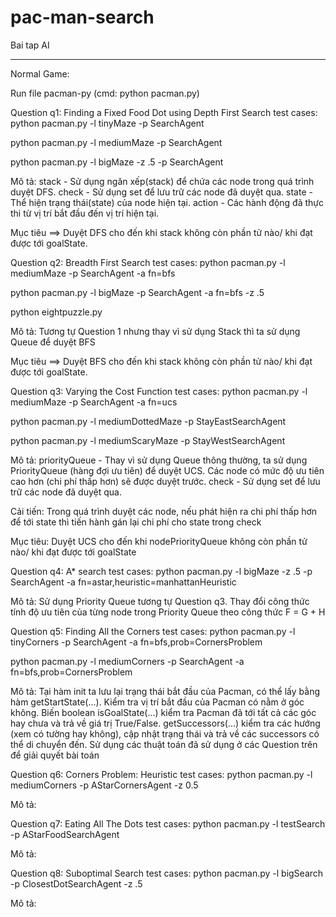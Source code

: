 # pac-man-search
Bai tap AI
   ***
Normal Game: 

Run file pacman-py (cmd: python pacman.py)
   
Question q1: Finding a Fixed Food Dot using Depth First Search
test cases:
 python pacman.py -l tinyMaze -p SearchAgent

 python pacman.py -l mediumMaze -p SearchAgent

 python pacman.py -l bigMaze -z .5 -p SearchAgent

Mô tả:
 stack - Sử dụng ngăn xếp(stack) để chứa các node trong quá trình duyệt DFS.
 check - Sử dụng set để lưu trữ các node đã duyệt qua.
 state - Thể hiện trạng thái(state) của node hiện tại.
 action - Các hành động đã thực thi từ vị trí bắt đầu đến vị trí hiện tại.

Mục tiêu
 ==> Duyệt DFS cho đến khi stack không còn phần tử nào/ khi đạt được tới goalState.

Question q2: Breadth First Search
test cases:
 python pacman.py -l mediumMaze -p SearchAgent -a fn=bfs

 python pacman.py -l bigMaze -p SearchAgent -a fn=bfs -z .5

 python eightpuzzle.py

Mô tả: 
 Tương tự Question 1 nhưng thay vì sử dụng Stack thì ta sử dụng Queue để duyệt BFS

Mục tiêu
 ==> Duyệt BFS cho đến khi stack không còn phần tử nào/ khi đạt được tới goalState.

Question q3: Varying the Cost Function
test cases: 
 python pacman.py -l mediumMaze -p SearchAgent -a fn=ucs

 python pacman.py -l mediumDottedMaze -p StayEastSearchAgent

 python pacman.py -l mediumScaryMaze -p StayWestSearchAgent

Mô tả:
 priorityQueue - Thay vì sử dụng Queue thông thường, ta sử dụng PriorityQueue (hàng đợi ưu tiên) để duyệt UCS. Các node có mức độ ưu tiên cao hơn (chi phí thấp hơn) sẽ được duyệt trước.
 check - Sử dụng set để lưu trữ các node đã duyệt qua.

Cải tiến:
Trong quá trình duyệt các node, nếu phát hiện ra chi phí thấp hơn để tới state thì tiến hành gán lại chi phí cho state trong check

Mục tiêu:
 Duyệt UCS cho đến khi nodePriorityQueue không còn phần tử nào/ khi đạt được tới goalState

Question q4: A* search
test cases:
 python pacman.py -l bigMaze -z .5 -p SearchAgent -a fn=astar,heuristic=manhattanHeuristic

Mô tả:
 Sử dụng Priority Queue tương tự Question q3.
 Thay đổi công thức tính độ ưu tiên của từng node trong Priority Queue theo công thức F = G + H
 
Question q5: Finding All the Corners
test cases:
 python pacman.py -l tinyCorners -p SearchAgent -a fn=bfs,prob=CornersProblem
 
 python pacman.py -l mediumCorners -p SearchAgent -a fn=bfs,prob=CornersProblem
 
Mô tả:
 Tại hàm init ta lưu lại trạng thái bắt đầu của Pacman, có thể lấy bằng hàm getStartState(...). Kiểm tra vị trí bắt đầu của Pacman có nằm ở góc không.
 Biến boolean isGoalState(...) kiểm tra Pacman đã tới tất cả các góc hay chưa và trả về giá trị True/False.
 getSuccessors(...) kiểm tra các hướng (xem có tường hay không), cập nhật trạng thái và trả về các successors có thể di chuyển đến.
 Sử dụng các thuật toán đã sử dụng ở các Question trên để giải quyết bài toán
 
Question q6: Corners Problem: Heuristic
test cases:
 python pacman.py -l mediumCorners -p AStarCornersAgent -z 0.5
 
Mô tả: 

Question q7: Eating All The Dots
test cases: 
 python pacman.py -l testSearch -p AStarFoodSearchAgent
 
Mô tả: 

Question q8: Suboptimal Search
test cases:
 python pacman.py -l bigSearch -p ClosestDotSearchAgent -z .5

Mô tả:
 